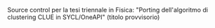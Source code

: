 Source control per la tesi triennale in Fisica: "Porting dell'algoritmo di clustering CLUE in SYCL/OneAPI" (titolo provvisorio)
